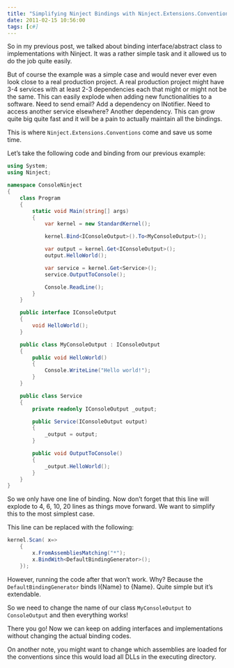 ```yaml
---
title: "Simplifying Ninject Bindings with Ninject.Extensions.Conventions"
date: 2011-02-15 10:56:00
tags: [c#]
---
```


So in my previous post, we talked about binding interface/abstract class to implementations with Ninject. It was a rather simple task and it allowed us to do the job quite easily.

But of course the example was a simple case and would never ever even look close to a real production project. A real production project might have 3-4 services with at least 2-3 dependencies each that might or might not be the same. This can easily explode when adding new functionalities to a software. Need to send email? Add a dependency on INotifier. Need to access another service elsewhere? Another dependency. This can grow quite big quite fast and it will be a pain to actually maintain all the bindings.

This is where `Ninject.Extensions.Conventions` come and save us some time. 

Let’s take the following code and binding from our previous example: 

```cs
using System;
using Ninject;

namespace ConsoleNinject
{
    class Program
    {
        static void Main(string[] args)
        {
            var kernel = new StandardKernel();

            kernel.Bind<IConsoleOutput>().To<MyConsoleOutput>();

            var output = kernel.Get<IConsoleOutput>();
            output.HelloWorld();

            var service = kernel.Get<Service>();
            service.OutputToConsole();

            Console.ReadLine();
        }
    }

    public interface IConsoleOutput
    {
        void HelloWorld();
    }

    public class MyConsoleOutput : IConsoleOutput
    {
        public void HelloWorld()
        {
            Console.WriteLine("Hello world!");
        }
    }

    public class Service
    {
        private readonly IConsoleOutput _output;

        public Service(IConsoleOutput output)
        {
            _output = output;
        }

        public void OutputToConsole()
        {
            _output.HelloWorld();
        }
    }
}
```

So we only have one line of binding. Now don’t forget that this line will explode to 4, 6, 10, 20 lines as things move forward. We want to simplify this to the most simplest case.

This line can be replaced with the following:

```cs
kernel.Scan( x=>
    {
        x.FromAssembliesMatching("*");
        x.BindWith<DefaultBindingGenerator>();
    });
```

However, running the code after that won’t work. Why? Because the `DefaultBindingGenerator` binds I{Name} to {Name}. Quite simple but it’s extendable.

So we need to change the name of our class `MyConsoleOutput` to `ConsoleOutput` and then everything works! 

There you go! Now we can keep on adding interfaces and implementations without changing the actual binding codes. 

On another note, you might want to change which assemblies are loaded for the conventions since this would load all DLLs in the executing directory.
